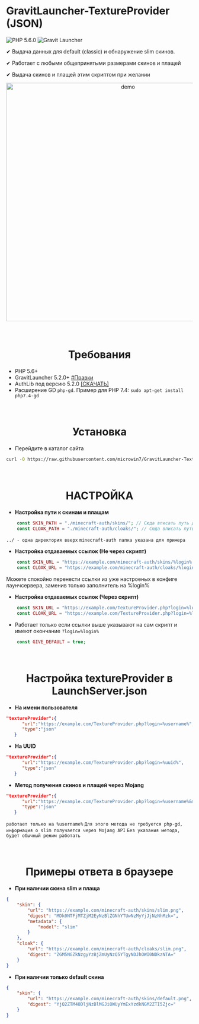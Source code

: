 # GravitLauncher-TextureProvider (JSON)

![PHP 5.6.0](https://img.shields.io/badge/PHP-5.6.0-blue)
![Gravit Launcher](https://img.shields.io/badge/Gravit%20Launcher-5.2.0-brightgreen)

✔ Выдача данных для default (classic) и обнаружение slim скинов.

✔ Работает с любыми общепринятыми размерами скинов и плащей

✔ Выдача скинов и плащей этим скриптом при желании

<p align="center">
    <img src="https://i.imgur.com/q0nkKNj.png" alt="demo" width="642">
</p>

<h1 align="center">
<br>
Требования
</h1>

- PHP 5.6+
- GravitLauncher 5.2.0+ [#Правки](https://github.com/GravitLauncher/Launcher/compare/fecc14010d30...5d0ccdbde3b9)
- AuthLib под версию 5.2.0 [[СКАЧАТЬ]](https://mirror.gravit.pro/compat/authlib/2/LauncherAuthlib2-5.2.0.jar)
- Расширение GD `php-gd`. Пример для PHP 7.4: `sudo apt-get install php7.4-gd`

<h1 align="center">
<br>
Установка
</h1>

- Перейдите в каталог сайта
```bash
curl -O https://raw.githubusercontent.com/microwin7/GravitLauncher-TextureProvider/main/TextureProvider.php
```

<h1 align="center">
<br>
НАСТРОЙКА
</h1>

- **Настройка пути к скинам и плащам**
```php
    const SKIN_PATH = "./minecraft-auth/skins/"; // Сюда вписать путь до skins/
    const CLOAK_PATH = "./minecraft-auth/cloaks/"; // Сюда вписать путь до cloaks/
```
`../ - одна директория вверх`
`minecraft-auth папка указана для примера`

- **Настройка отдаваемых ссылок (Не через скрипт)**
```php
    const SKIN_URL = "https://example.com/minecraft-auth/skins/%login%.png";
    const CLOAK_URL = "https://example.com/minecraft-auth/cloaks/%login%.png";
```
Можете спокойно перенести ссылки из уже настроеных в конфиге лаунчсервера, заменив только заполнитель на %login%

- **Настройка отдаваемых ссылок (Через скрипт)**
```php
    const SKIN_URL = "https://example.com/TextureProvider.php?login=%login%";
    const CLOAK_URL = "https://example.com/TextureProvider.php?login=%login%";
```
- Работает только если ссылки выше указывают на сам скрипт и имеют окончание `?login=%login%`
```php
    const GIVE_DEFAULT = true;
```

<h1 align="center">
<br>
Настройка textureProvider в LaunchServer.json
</h1>

- **На имени пользователя**
```json
"textureProvider":{
      "url":"https://example.com/TextureProvider.php?login=%username%",
      "type":"json"
   }
```

- **На UUID**
```json
"textureProvider":{
      "url":"https://example.com/TextureProvider.php?login=%uuid%",
      "type":"json"
   }
```

- **Метод получения скинов и плащей через Mojang**
```json
"textureProvider":{
      "url":"https://example.com/TextureProvider.php?login=%username%&method=mojang",
      "type":"json"
   }
```
`работает только на %username%`
`Для этого метода не требуется php-gd, информация о slim получается через Mojang API`
`Без указания метода, будет обычный режим работать`

<h1 align="center">
<br>
Примеры ответа в браузере
</h1>

- **При наличии скина slim и плаща**
```json
{
    "skin": {
        "url": "https://example.com/minecraft-auth/skins/slim.png",
        "digest": "MDk0NTFjMTZjM2EyNzBlZGNhYTUwNzMyYjJjNzNhMzk=",
        "metadata": {
            "model": "slim"
        }
    },
    "cloak": {
        "url": "https://example.com/minecraft-auth/cloaks/slim.png",
        "digest": "ZGM5NGZkNzgyYzBjZmUyNzQ5YTgyNDJhOWI0NDkzNTA="
    }
}
```

- **При наличии только default скина**
```json
{
    "skin": {
        "url": "https://example.com/minecraft-auth/skins/default.png",
        "digest": "YjQ2ZTM4ODljNzBlMGJiOWUyYmExYzdkNGM2ZTI5Zjc="
    }
}
```

